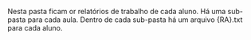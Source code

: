 Nesta pasta ficam or relatórios de trabalho de cada aluno.
Há uma sub-pasta para cada aula.
Dentro de cada sub-pasta há um arquivo {RA}.txt para cada
aluno.